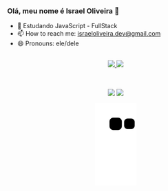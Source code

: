 ### Olá, meu nome é Israel Oliveira 👋

- 🔭 Estudando JavaScript - FullStack
- 📫 How to reach me: israeloliveira.dev@gmail.com
- 😄 Pronouns: ele/dele

<br>
<div align="center">
  <a href="https://github.com/Israel-Oliveira">
  <img height="175em" src="https://github-readme-stats.vercel.app/api?username=Israel-Oliveira&show_icons=true&theme=github_dark&include_all_commits=true&count_private=true"/>
  <img height="175em" src="https://github-readme-stats.vercel.app/api/top-langs/?username=Israel-Oliveira&layout=compact&langs_count=7&theme=github_dark"/>
</div>
  
  
  
  

  
  <!--
  <a href="https://instagram.com/rafaballerini" target="_blank"><img src="https://img.shields.io/badge/-Instagram-%23E4405F?style=for-the-badge&logo=instagram&logoColor=white" target="_blank"></a>

 	<a href="https://www.twitch.tv/rafaballerinii" target="_blank"><img src="https://img.shields.io/badge/Twitch-9146FF?style=for-the-badge&logo=twitch&logoColor=white" target="_blank"></a>

 <a href="https://discord.gg/wagxzStdcR" target="_blank"><img src="https://img.shields.io/badge/Discord-7289DA?style=for-the-badge&logo=discord&logoColor=white" target="_blank"></a> 
-->
  <br>
  <br>
<div align="center"> 

  <a href = "mailto:israeloliveira.dev@gmail.com"><img src="https://img.shields.io/badge/-Gmail-%23333?style=for-the-badge&logo=gmail&logoColor=white" target="_blank"></a>
  <a href="https://www.linkedin.com/in/israel-oliveira-dev/" target="_blank"><img src="https://img.shields.io/badge/-LinkedIn-%230077B5?style=for-the-badge&logo=linkedin&logoColor=white" target="_blank"></a> 
 
  ![Snake animation](https://github.com/Israel-Oliveira/Israel-Oliveira/blob/output/github-contribution-grid-snake.svg)
 
</div>

